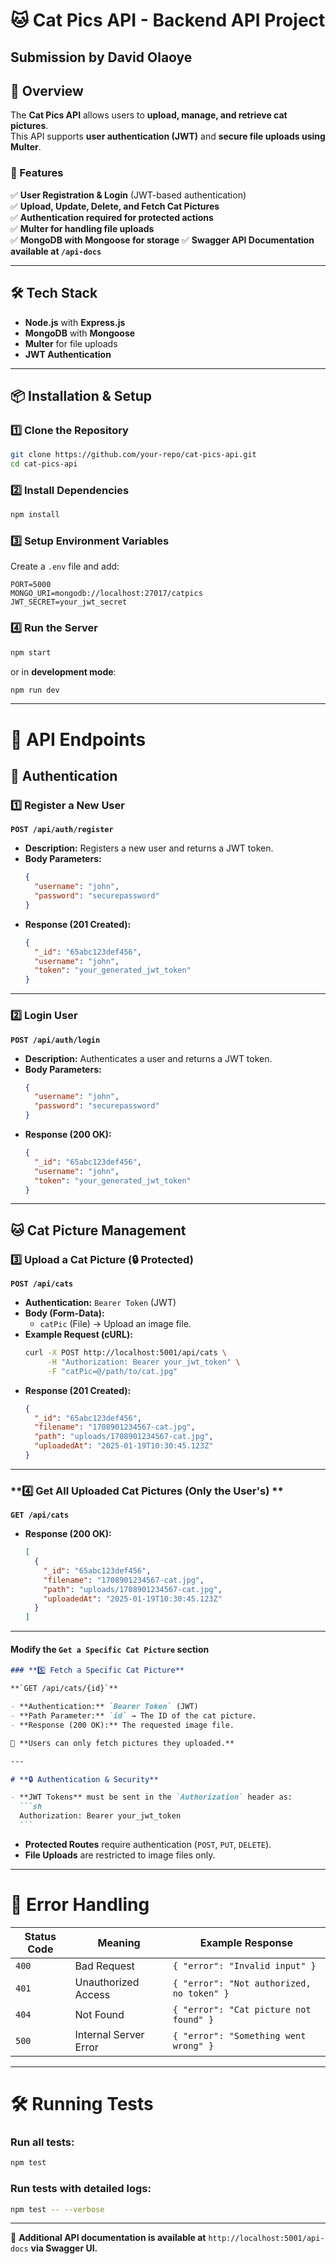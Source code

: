 # **🐱 Cat Pics API - Backend API Project**

## Submission by David Olaoye

## **📌 Overview**

The **Cat Pics API** allows users to **upload, manage, and retrieve cat pictures**.  
This API supports **user authentication (JWT)** and **secure file uploads using Multer**.

### **🚀 Features**

✅ **User Registration & Login** (JWT-based authentication)  
✅ **Upload, Update, Delete, and Fetch Cat Pictures**  
✅ **Authentication required for protected actions**  
✅ **Multer for handling file uploads**  
✅ **MongoDB with Mongoose for storage**
✅ **Swagger API Documentation available at `/api-docs`**

---

## **🛠️ Tech Stack**

- **Node.js** with **Express.js**
- **MongoDB** with **Mongoose**
- **Multer** for file uploads
- **JWT Authentication**

---

## **📦 Installation & Setup**

### **1️⃣ Clone the Repository**

```sh
git clone https://github.com/your-repo/cat-pics-api.git
cd cat-pics-api
```

### **2️⃣ Install Dependencies**

```sh
npm install
```

### **3️⃣ Setup Environment Variables**

Create a `.env` file and add:

```env
PORT=5000
MONGO_URI=mongodb://localhost:27017/catpics
JWT_SECRET=your_jwt_secret
```

### **4️⃣ Run the Server**

```sh
npm start
```

or in **development mode**:

```sh
npm run dev
```

---

# **📖 API Endpoints**

## **🔐 Authentication**

### **1️⃣ Register a New User**

**`POST /api/auth/register`**

- **Description:** Registers a new user and returns a JWT token.
- **Body Parameters:**
  ```json
  {
    "username": "john",
    "password": "securepassword"
  }
  ```
- **Response (201 Created):**
  ```json
  {
    "_id": "65abc123def456",
    "username": "john",
    "token": "your_generated_jwt_token"
  }
  ```

---

### **2️⃣ Login User**

**`POST /api/auth/login`**

- **Description:** Authenticates a user and returns a JWT token.
- **Body Parameters:**
  ```json
  {
    "username": "john",
    "password": "securepassword"
  }
  ```
- **Response (200 OK):**
  ```json
  {
    "_id": "65abc123def456",
    "username": "john",
    "token": "your_generated_jwt_token"
  }
  ```

---

## **🐱 Cat Picture Management**

### **3️⃣ Upload a Cat Picture** (🔒 Protected)

**`POST /api/cats`**

- **Authentication:** `Bearer Token` (JWT)
- **Body (Form-Data):**
  - `catPic` (File) → Upload an image file.
- **Example Request (cURL):**
  ```sh
  curl -X POST http://localhost:5001/api/cats \
       -H "Authorization: Bearer your_jwt_token" \
       -F "catPic=@/path/to/cat.jpg"
  ```
- **Response (201 Created):**
  ```json
  {
    "_id": "65abc123def456",
    "filename": "1708901234567-cat.jpg",
    "path": "uploads/1708901234567-cat.jpg",
    "uploadedAt": "2025-01-19T10:30:45.123Z"
  }
  ```

---

### **4️⃣ Get All Uploaded Cat Pictures (Only the User's) **

**`GET /api/cats`**

- **Response (200 OK):**
  ```json
  [
    {
      "_id": "65abc123def456",
      "filename": "1708901234567-cat.jpg",
      "path": "uploads/1708901234567-cat.jpg",
      "uploadedAt": "2025-01-19T10:30:45.123Z"
    }
  ]
  ```

---

#### **Modify the `Get a Specific Cat Picture` section**

````md
### **5️⃣ Fetch a Specific Cat Picture**

**`GET /api/cats/{id}`**

- **Authentication:** `Bearer Token` (JWT)
- **Path Parameter:** `id` → The ID of the cat picture.
- **Response (200 OK):** The requested image file.

📌 **Users can only fetch pictures they uploaded.**

---

# **🔒 Authentication & Security**

- **JWT Tokens** must be sent in the `Authorization` header as:
  ```sh
  Authorization: Bearer your_jwt_token
  ```
````

- **Protected Routes** require authentication (`POST`, `PUT`, `DELETE`).
- **File Uploads** are restricted to image files only.

---

# **📖 Error Handling**

| Status Code | Meaning               | Example Response                          |
| ----------- | --------------------- | ----------------------------------------- |
| `400`       | Bad Request           | `{ "error": "Invalid input" }`            |
| `401`       | Unauthorized Access   | `{ "error": "Not authorized, no token" }` |
| `404`       | Not Found             | `{ "error": "Cat picture not found" }`    |
| `500`       | Internal Server Error | `{ "error": "Something went wrong" }`     |

---

# **🛠️ Running Tests**

### **Run all tests:**

```sh
npm test
```

### **Run tests with detailed logs:**

```sh
npm test -- --verbose
```

---

📄 **Additional API documentation is available at** `http://localhost:5001/api-docs` **via Swagger UI.**
